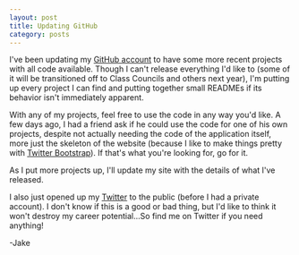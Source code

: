 ```yaml
---
layout: post
title: Updating GitHub
category: posts
---
```


I've been updating my [GitHub account][gh] to have some more recent projects with 
all code available. Though I can't release everything I'd like to (some of it 
will be transitioned off to Class Councils and others next year), I'm putting 
up every project I can find and putting together small READMEs if its behavior 
isn't immediately apparent.

With any of my projects, feel free to use the code in any way you'd like. 
A few days ago, I had a friend ask if he could use the code for one of his own 
projects, despite not actually needing the code of the application itself, more
just the skeleton of the website (because I like to make things pretty with 
[Twitter Bootstrap][tb]). If that's what you're looking for, go for it.

As I put more projects up, I'll update my site with the details of what
I've released.

I also just opened up my [Twitter][twitter] to the public (before I had
a private account). I don't know if this is a good or bad thing, but I'd like
to think it won't destroy my career potential...So find me on Twitter if you 
need anything!

-Jake

[gh]: http://github.com/jdk2pq?tab=repositories
[tb]: http://getbootstrap.com/
[twitter]: http://twitter.com/jakeapher